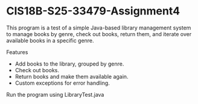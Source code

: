 # CIS18B-S25-33479-Assignment4

This program is a test of a simple Java-based library management system to manage books by genre, check out books, return them, and iterate over available books in a specific genre.


Features
- Add books to the library, grouped by genre.
- Check out books.
- Return books and make them available again.
- Custom exceptions for error handling.

Run the program using LibraryTest.java
